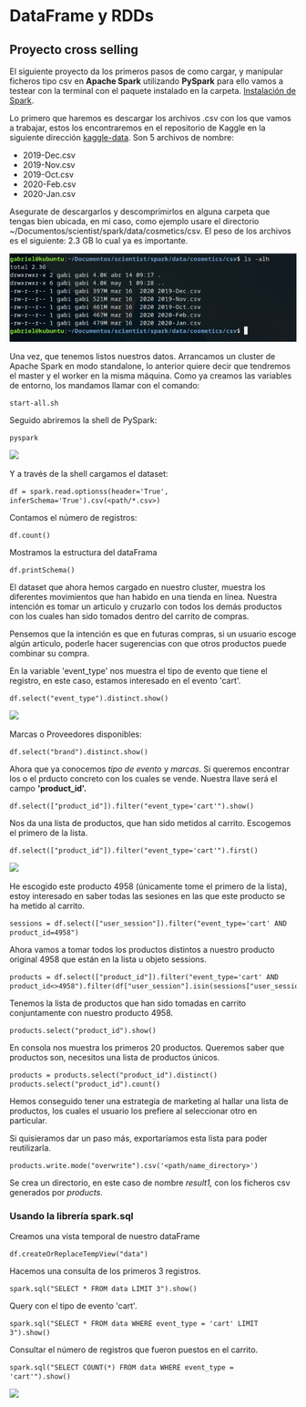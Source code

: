 # DataFrame y RDDs
## Proyecto cross selling

El siguiente proyecto da los primeros pasos de como cargar, y manipular ficheros tipo csv en **Apache Spark** utilizando **PySpark** para ello vamos a testear con la terminal con el paquete instalado en la carpeta. [Instalación de Spark](https://github.com/gabrielfernando01/spark/blob/master/README.md).

Lo primero que haremos es descargar los archivos .csv con los que vamos a trabajar, estos los encontraremos en el repositorio de Kaggle en la siguiente dirección [kaggle-data](https://www.kaggle.com/datasets/mkechinov/ecommerce-events-history-in-cosmetics-shop). Son 5 archivos de nombre:

- 2019-Dec.csv
- 2019-Nov.csv
- 2019-Oct.csv
- 2020-Feb.csv
- 2020-Jan.csv

Asegurate de descargarlos y descomprimirlos en alguna carpeta que tengas bien ubicada, en mi caso, como ejemplo usare el directorio ~/Documentos/scientist/spark/data/cosmetics/csv. El peso de los archivos es el siguiente: 2.3 GB lo cual ya es importante.

![](https://raw.githubusercontent.com/gabrielfernando01/spark/master/dataFrames_and_RDD/dataFrames/images/weigth_data.png)

Una vez, que tenemos listos nuestros datos. Arrancamos un cluster de Apache Spark en modo standalone, lo anterior quiere decir que tendremos el master y el worker en la misma máquina. Como ya creamos las variables de entorno, los mandamos llamar con el comando:

```
start-all.sh
```

Seguido abriremos la shell de PySpark:

```
pyspark
```

![](https://raw.githubusercontent.com/gabrielfernando01/spark/master/dataFrames_and_RDD/image/pyspark.png)

Y a través de la shell cargamos el dataset:

```
df = spark.read.optionss(header='True', inferSchema='True').csv(<path/*.csv>)
````

Contamos el número de registros:

```
df.count()
```

Mostramos la estructura del dataFrama

```
df.printSchema()
```

El dataset que ahora hemos cargado en nuestro cluster, muestra los diferentes movimientos que han habido en una tienda en línea. Nuestra intención es tomar un articulo y cruzarlo con todos los demás productos con los cuales han sido tomados dentro del carrito de compras.

Pensemos que la intención es que en futuras compras, si un usuario escoge algún articulo, poderle hacer sugerencias con que otros productos puede combinar su compra.

En la variable 'event_type' nos muestra el tipo de evento que tiene el registro, en este caso, estamos interesado en el evento 'cart'.

```
df.select("event_type").distinct.show()
```

![](https://raw.githubusercontent.com/gabrielfernando01/spark/master/dataFrames_and_RDD/dataFrames/images/event_type.png)

Marcas o Proveedores disponibles:

```
df.select("brand").distinct.show()
```

Ahora que ya conocemos _tipo de evento_ y _marcas_. Si queremos encontrar los o el prducto concreto con los cuales se vende. Nuestra llave será el campo **'product_id'.**

```
df.select(["product_id"]).filter("event_type='cart'").show()
```

Nos da una lista de productos, que han sido metidos al carrito. Escogemos el primero de la lista.

```
df.select(["product_id"]).filter("event_type='cart'").first()
```

![](https://raw.githubusercontent.com/gabrielfernando01/spark/master/dataFrames_and_RDD/dataFrames/images/first.png)

He escogido este producto 4958 (únicamente tome el primero de la lista), estoy interesado en saber todas las sesiones en las que este producto se ha metido al carrito.

```
sessions = df.select(["user_session"]).filter("event_type='cart' AND product_id=4958")
```

Ahora vamos a tomar todos los productos distintos a nuestro producto original 4958 que están en la lista u objeto sessions.

```
products = df.select(["product_id"]).filter("event_type='cart' AND product_id<>4958").filter(df["user_session"].isin(sessions["user_sessions]))
```

Tenemos la lista de productos que han sido tomadas en carrito conjuntamente con nuestro producto 4958.

```
products.select("product_id").show()
```

En consola nos muestra los primeros 20 productos. Queremos saber que productos son, necesitos una lista de productos únicos.

```
products = products.select("product_id").distinct()
products.select("product_id").count()
```

Hemos conseguido tener una estrategia de marketing al hallar una lista de productos, los cuales el usuario los prefiere al seleccionar otro en particular.

Si quisieramos dar un paso más, exportaríamos esta lista para poder reutilizarla.

```
products.write.mode("overwrite").csv('<path/name_directory>')
```

Se crea un directorio, en este caso de nombre _result1,_ con los ficheros csv generados por _products_.

### Usando la librería spark.sql

Creamos una vista temporal de nuestro dataFrame

```
df.createOrReplaceTempView("data")
```

Hacemos una consulta de los primeros 3 registros.

```
spark.sql("SELECT * FROM data LIMIT 3").show()
```

Query con el tipo de evento 'cart'.

```
spark.sql("SELECT * FROM data WHERE event_type = 'cart' LIMIT 3").show()
```

Consultar el número de registros que fueron puestos en el carrito.

```
spark.sql("SELECT COUNT(*) FROM data WHERE event_type = 'cart'").show()
```

![](https://raw.githubusercontent.com/gabrielfernando01/spark/master/dataFrames_and_RDD/dataFrames/images/sql_count.png)
